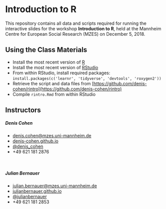 # Introduction to R

This repository contains all data and scripts required for running the interactive slides for the workshop **Introduction to R**, held at the Mannheim Centre for European Social Research (MZES) on December 5, 2018.

## Using the Class Materials

- Install the most recent version of [R](https://cran.r-project.org/mirrors.html)
- Install the most recent version of 
[RStudio](https://www.rstudio.com/products/rstudio/download/#download)
- From within RStudio, install required packages:
```install.packages(c('learnr', 'tidyverse', 'devtools', 'roxygen2'))```
- Retrieve the script and data files from 
[https://github.com/denis-cohen/rintro](https://github.com/denis-cohen/rintro)
- Compile `rintro.Rmd` from within RStudio

## Instructors

##### Denis Cohen

- denis.cohen@mzes.uni-mannheim.de
- [denis-cohen.github.io](https://denis-cohen.github.io)
- [\@denis_cohen](https://twitter.com/denis_cohen)
- +49 621 181 2876
<br>

##### Julian Bernauer

- julian.bernauer@mzes.uni-mannheim.de
- [julianbernauer.github.io](https:/julianbernauer.github.io)
- [\@julianbernauer](https://twitter.com/julianbernauer)
- +49 621 181 2853
